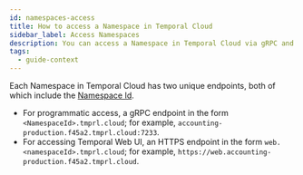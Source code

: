```yaml
---
id: namespaces-access
title: How to access a Namespace in Temporal Cloud
sidebar_label: Access Namespaces
description: You can access a Namespace in Temporal Cloud via gRPC and HTTPS endpoints.
tags:
  - guide-context
---
```


<!--- How to access a Namespace in Temporal Cloud --->

Each Namespace in Temporal Cloud has two unique endpoints, both of which include the [Namespace Id](/cloud/#cloud-namespace-id).

- For programmatic access, a gRPC endpoint in the form `<NamespaceId>.tmprl.cloud`; for example, `accounting-production.f45a2.tmprl.cloud:7233`.
- For accessing Temporal Web UI, an HTTPS endpoint in the form `web.<namespaceId>.tmprl.cloud`; for example, `https://web.accounting-production.f45a2.tmprl.cloud`.
